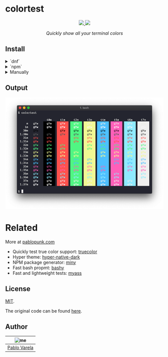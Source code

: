# colortest

<p align="center">
  <a href="https://github.com/pablopunk/miny"><img src="https://img.shields.io/badge/made_with-miny-1eced8.svg" /> </a>
  <a href="https://www.npmjs.com/package/colortest"><img src="https://img.shields.io/npm/dt/colortest.svg" /></a>
</p>

<p align="center">
  <i>Quickly show all your terminal colors</i>
</p>


## Install

<details>
<summary>`dnf`</summary>

> Since v3.0.5, `colortest` conforms to Fedora packaging standards

If you're using Fedora or any other distribution with the `dnf` package manager:

```bash
$ sudo dnf install colortest
```

And use it:

```bash
$ colortest
```

❌ To uninstall it:

```
$ sudo dnf remove colortest
```

</details>

<details>
<summary>`npm`</summary>

If you have npm installed, you can either install it globally or use it directly with `npx`:

```bash
$ npx colortest
```

</details>

<details>
<summary>Manually</summary>

Alternatively, you can download and run [the script](https://raw.githubusercontent.com/pablopunk/colortest/master/colortest) from your bash prompt.

</details>


## Output

![shot](https://github.com/pablopunk/art/raw/master/colortest/screenshot.png)


# Related

More at [pablopunk.com](https://pablopunk.com/)

* Quickly test true color support: [truecolor](https://github.com/pablopunk/truecolor)
* Hyper theme: [hyper-native-dark](https://github.com/pablopunk/hyper-native-dark)
* NPM package generator: [miny](https://github.com/pablopunk/miny)
* Fast bash propmt: [bashy](https://github.com/pablopunk/bashy)
* Fast and lightweight tests: [myass](https://github.com/pablopunk/myass)

## License

[MIT](./LICENSE).

The original code can be found [here](https://tldp.org/HOWTO/Bash-Prompt-HOWTO/x329.html).


## Author

| ![me](https://gravatar.com/avatar/fa50aeff0ddd6e63273a068b04353d9d?size=100)           |
| --------------------------------- |
| [Pablo Varela](https://pablopunk.com)   |

